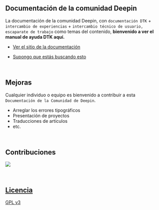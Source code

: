 ## Documentación de la comunidad Deepin

La documentación de la comunidad Deepin, con `documentación DTK` + `intercambio de experiencias` + `intercambio técnico de usuario, escaparate de trabajo` como temas del contenido, 
**bienvenido a ver el manual de ayuda DTK aquí.**

- [Ver el sitio de la documentación](http://docs.deepin.org)

- [Supongo que estás buscando esto](https://docs.deepin.org/pages/722460/)

<br>

## Mejoras

Cualquier individuo o equipo es bienvenido a contribuir a esta `Documentación de la Comunidad de Deepin`.


- Arreglar los errores tipográficos
- Presentación de proyectos
- Traducciones de artículos
- etc.

<br>

## Contribuciones

<a href="https://github.com/linuxdeepin/docs/graphs/contributors"><img src="https://opencollective.com/linuxdeepin-dtkdocs/contributors.svg?width=890" />

<br>

## Licencia

[GPL v3](LICENCIA)